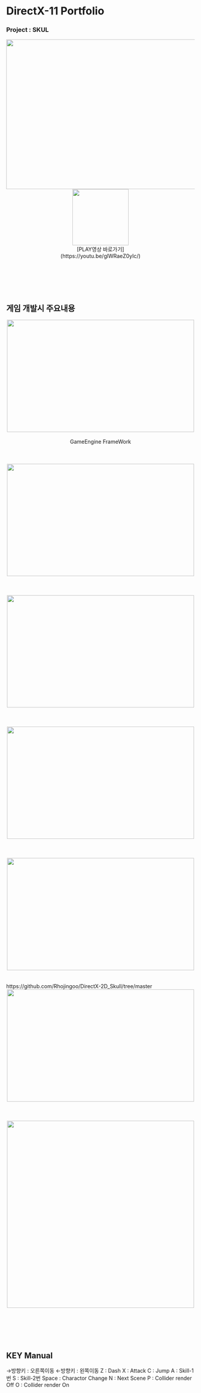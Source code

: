 # DirectX-11 Portfolio

### Project : SKUL
<div align="center">
  <img src="https://github.com/Rhojingoo/DirectX-2D_Skull/assets/125935035/589d6f40-a568-486c-a661-f36ef2746728" height="400px" width="850px"/>
</div>
<div align="center">
  <img src="https://github.com/Rhojingoo/DirectX-2D_Skull/assets/125935035/b6163a17-8184-4a05-b335-18e26a58ba4b" height="150px" width="150px"/>
</div>  
<div align="center">
[PLAY영상 바로가기]<br>
  (https://youtu.be/glWRaeZ0yIc/)
</div>
<br>
<br>
<br>
<br>
<br>


## 게임 개발시 주요내용
<div align="center">
  <img src="https://github.com/Rhojingoo/Sonic3_jk/assets/125935035/f9adf5ab-a20e-48ca-8aac-fed8e11d5b4d" height="300px" width="500px"/>
</div>
<br>
<div align="center">
  GameEngine FrameWork
</div>
<br>
<br>
<br>
<div align="center">
  <img src="https://github.com/Rhojingoo/DirectX-2D_Skull/assets/125935035/f4e64edd-4ebd-4e06-a5fc-9e19ad757b7e" height="300px" width="500px"/>
</div>
<br>
<br>
<br>
<div align="center">
  <img src="https://github.com/Rhojingoo/DirectX-2D_Skull/assets/125935035/062c8b41-b24e-495d-851d-283963f6e440" height="300px" width="500px"/>
</div>
<br>
<br>
<br>
<div align="center">
  <img src="https://github.com/Rhojingoo/DirectX-2D_Skull/assets/125935035/354588b1-d0b4-4e90-8265-369a8b5d1e88" height="300px" width="500px"/>
</div>
<br>
<br>
<br>
<div align="center">
  <img src="https://github.com/Rhojingoo/DirectX-2D_Skull/assets/125935035/d2782e32-b2ab-4483-b02e-1689b2326f64" height="300px" width="500px"/>
</div>
<br>
<br>https://github.com/Rhojingoo/DirectX-2D_Skull/tree/master
<br>
<div align="center">
  <img src="https://github.com/Rhojingoo/DirectX-2D_Skull/assets/125935035/05922e1e-235c-46cc-a996-5bb9d2ec4764" height="300px" width="500px"/>
</div>
<br>
<br>
<br>
<div align="center">
  <img src="https://github.com/Rhojingoo/DirectX-2D_Skull/assets/125935035/455bda90-8275-4149-83cc-d8a14bb4b460"300px" width="500px"/>
</div>
<br>
<br>
<br>
<br>
<br>


## KEY Manual
→방향키 : 오른쪽이동
←방향키 : 왼쪽이동
Z : Dash
X : Attack
C : Jump
A : Skill-1번
S : Skill-2번
Space : Charactor Change
N : Next Scene
P : Collider render Off
O : Collider render On
<br>
<br>
<br>
<br>
<br>

